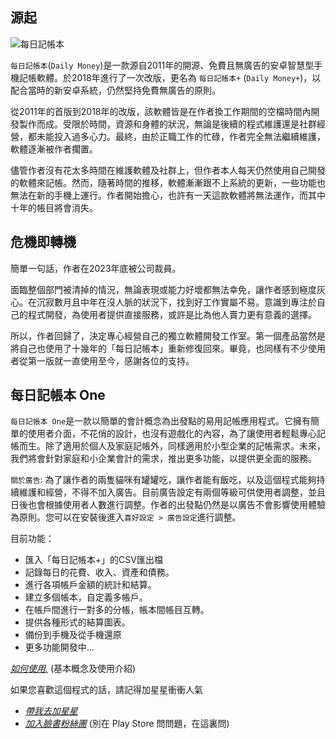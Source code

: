 
## 源起
![每日記帳本](asset:///img/dmx480.png?height=200) 

`每日記帳本`(`Daily Money`)是一款源自2011年的開源、免費且無廣告的安卓智慧型手機記帳軟體。於2018年進行了一次改版，更名為 `每日記帳本+` (`Daily Money+`)，以配合當時的新安卓系統，仍然堅持免費無廣告的原則。

從2011年的首版到2018年的改版，該軟體皆是在作者換工作期間的空檔時間內開發製作而成。受限於時間，資源和身體的狀況，無論是後續的程式維護還是社群經營，都未能投入過多心力。最終，由於正職工作的忙碌，作者完全無法繼續維護，軟體逐漸被作者擱置。

儘管作者沒有花太多時間在維護軟體及社群上，但作者本人每天仍然使用自己開發的軟體來記帳。然而，隨著時間的推移，軟體漸漸跟不上系統的更新，一些功能也無法在新的手機上運行。作者開始擔心，也許有一天這款軟體將無法運作，而其中十年的帳目將會消失。

## 危機即轉機

簡單一句話，作者在2023年底被公司裁員。

面臨整個部門被清掉的情況，無論表現或能力好壞都無法幸免，讓作者感到極度灰心。在沉寂數月且中年在沒人脈的狀況下，找到好工作實屬不易。意識到專注於自己的程式開發，為使用者提供直接服務，或許是比為他人賣力更有意義的選擇。

所以，作者回歸了，決定專心經營自己的獨立軟體開發工作室。第一個產品當然是將自己也使用了十幾年的「每日記帳本」重新修復回來。畢竟，也同樣有不少使用者從第一版就一直使用至今，感謝各位的支持。

## 每日記帳本 One

`每日記帳本 One`是一款以簡單的會計概念為出發點的易用記帳應用程式。它擁有簡單的使用者介面，不花俏的設計，也沒有遊戲化的內容，為了讓使用者輕鬆專心記帳而生。除了適用於個人及家庭記帳外，同樣適用於小型企業的記帳需求。未來，我們將會針對家庭和小企業會計的需求，推出更多功能，以提供更全面的服務。

`關於廣告`: 為了讓作者的兩隻貓咪有罐罐吃，讓作者能有飯吃，以及這個程式能夠持續維護和經營，不得不加入廣告。目前廣告設定有兩個等級可供使用者調整，並且日後也會根據使用者人數進行調整。作者的出發點仍然是以廣告不會影響使用體驗為原則。您可以在安裝後進入`喜好設定 > 廣告設定`進行調整。

目前功能：
- 匯入「每日記帳本+」的CSV匯出檔
- 記錄每日的花費、收入、資產和債務。
- 進行各項帳戶金額的統計和結算。
- 建立多個帳本，自定義多帳戶。
- 在帳戶間進行一對多的分帳，帳本間帳目互轉。
- 提供各種形式的結算圖表。
- 備份到手機及從手機還原
- 更多功能開發中...

[*如何使用.*](https://youtu.be/L5qgjHmOJx0) (基本概念及使用介紹)

如果您喜歡這個程式的話，請記得加星星衝衝人氣
- [*帶我去加星星*](https://play.google.com/store/apps/details?id=com.colaorange.dailymoneyone)
- [*加入臉書粉絲團*](https://www.facebook.com/colaorange.daily.money/) (別在 Play Store 問問題，在這裏問)